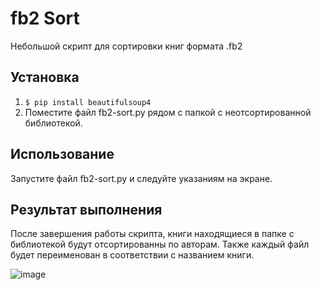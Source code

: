 # fb2 Sort
Небольшой скрипт для сортировки книг формата .fb2
## Установка
1. `$ pip install beautifulsoup4`
2. Поместите файл fb2-sort.py рядом с папкой с неотсортированной библиотекой.
## Использование
Запустите файл fb2-sort.py и следуйте указаниям на экране.
## Результат выполнения
После завершения работы скрипта, книги находящиеся в папке с библиотекой будут отсортированны по авторам.
Также каждый файл будет переименован в соответствии с названием книги.

![image](https://user-images.githubusercontent.com/6265637/135750993-73c76128-9a83-4e40-ae6c-7638c90c1677.png)

